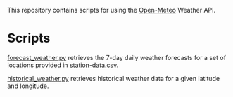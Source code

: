 This repository contains scripts for using the [Open-Meteo](https://open-meteo.com/) Weather API.

# Scripts
[forecast_weather.py](./forecast_weather.py) retrieves the 7-day daily weather forecasts for a set of locations provided in [station-data.csv](./station-data.csv).

[historical_weather.py](./historical_weather.py) retrieves historical weather data for a given latitude and longitude.
